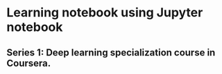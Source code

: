 # Learning notebook using Jupyter notebook
## Series 1: Deep learning specialization course in Coursera.
